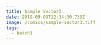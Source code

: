 ```yaml
---
title: Sample Vector3
date: 2019-09-09T12:34:30.739Z
image: /comics/sample-vector3.tiff
tags:
  - batch1
---
```


